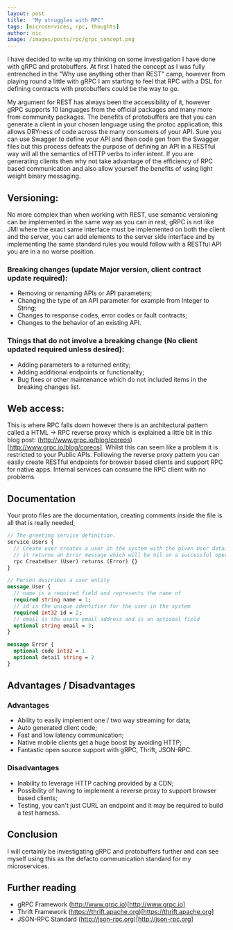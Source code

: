 ```yaml
---
layout: post
title:  "My struggles with RPC"
tags: [microservices, rpc, thoughts]
author: nic
image: /images/posts/rpc/grpc_concept.png
---
```

I have decided to write up my thinking on some investigation I have done with gRPC and protobuffers. At first I hated the concept as I was fully entrenched in the "Why use anything other than REST" camp, however from playing round a little with gRPC I am starting to feel that RPC with a DSL for defining contracts with protobuffers could be the way to go.

My argument for REST has always been the accessibility of it, however gRPC supports 10 languages from the official packages and many more from community packages.  The benefits of protobuffers are that you can generate a client in your chosen language using the protoc application, this allows DRYness of code across the many consumers of your API.  Sure you can use Swagger to define your API and then code gen from the Swagger files but this process defeats the purpose of defining an API in a RESTful way will all the semantics of HTTP verbs to infer intent.  If you are generating clients then why not take advantage of the efficiency of RPC based communication and also allow yourself the benefits of using light weight binary messaging.



## Versioning:
No more complex than when working with REST, use semantic versioning can be implemented in the same way as you can in rest, gRPC is not like JMI where the exact same interface must be implemented on both the client and the server, you can add elements to the server side interface and by implementing the same standard rules you would follow with a RESTful API you are in a no worse position.

### Breaking changes (update Major version, client contract update required):
* Removing or renaming APIs or API parameters;
* Changing the type of an API parameter for example from Integer to String;
* Changes to response codes, error codes or fault contracts;
* Changes to the behavior of an existing API.

### Things that do not involve a breaking change (No client updated required unless desired):
* Adding parameters to a returned entity;
* Adding additional endpoints or functionality;
* Bug fixes or other maintenance which do not included items in the breaking changes list.


## Web access:
This is where RPC falls down however there is an architectural pattern called a HTML → RPC reverse proxy which is explained a little bit in this blog post: (http://www.grpc.io/blog/coreos)[http://www.grpc.io/blog/coreos]. Whilst this can seem like a problem it is restricted to your Public APIs.  Following the reverse proxy pattern you can easily create RESTful endpoints for browser based clients and support RPC for native apps.  Internal services can consume the RPC client with no problems.


## Documentation
Your proto files are the documentation, creating comments inside the file is all that is really needed, 

```proto
// The greeting service definition.
service Users {
  // Create user creates a user in the system with the given User details,
  // it returns an Error message which will be nil on a successful operation
  rpc CreateUser (User) returns (Error) {}
}

// Person describes a user entity
message User {
  // name is a required field and represents the name of
  required string name = 1;
  // id is the unique identifier for the user in the system
  required int32 id = 2;
  // email is the users email address and is an optional field 
  optional string email = 3;
}

message Error {
  optional code int32 = 1
  optional detail string = 2
}

```


## Advantages / Disadvantages

### Advantages
* Ability to easily implement one / two way streaming for data;
* Auto generated client code;
* Fast and low latency communication;
* Native mobile clients get a huge boost by avoiding HTTP;
* Fantastic open source support with gRPC, Thrift, JSON-RPC.

### Disadvantages
* Inability to leverage HTTP caching provided by a CDN;
* Possibility of having to implement a reverse proxy to support browser based clients;
* Testing, you can't just CURL an endpoint and it may be required to build a test harness.


## Conclusion
I will certainly be investigating gRPC and protobuffers further and can see myself using this as the defacto communication standard for my microservices.  


## Further reading
* gRPC Framework (http://www.grpc.io)[http://www.grpc.io]
* Thrift Framework (https://thrift.apache.org)[https://thrift.apache.org]
* JSON-RPC Standard (http://json-rpc.org)[http://json-rpc.org]